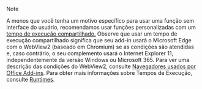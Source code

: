 >[!NOTE]
> A menos que você tenha um motivo específico para usar uma função sem interface do usuário, recomendamos usar funções personalizadas com um [tempo de execução compartilhado.](../develop/configure-your-add-in-to-use-a-shared-runtime.md) Observe que usar um tempo de execução compartilhado significa que seu add-in usará o Microsoft Edge com o WebView2 (baseado em Chromium) se as condições são atendidas e, caso contrário, o seu complemento usará o Internet Explorer 11, independentemente da versão Windows ou Microsoft 365. Para ver uma descrição das condições do WebView2, consulte [Navegadores usados por Office Add-ins](../concepts/browsers-used-by-office-web-add-ins.md). Para obter mais informações sobre Tempos de Execução, consulte [Runtimes](../reference/manifest/runtimes.md).